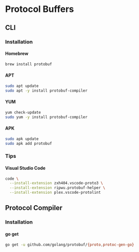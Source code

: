 # Protocol Buffers

<!--
https://linkedin.com/learning/building-java-microservices-with-grpc/microservices-with-grpc
-->

## CLI

### Installation

#### Homebrew

```sh
brew install protobuf
```

#### APT

```sh
sudo apt update
sudo apt -y install protobuf-compiler
```

#### YUM

```sh
yum check-update
sudo yum -y install protobuf-compiler
```

#### APK

```sh
sudo apk update
sudo apk add protobuf
```

### Tips

#### Visual Studio Code

```sh
code \
  --install-extension zxh404.vscode-proto3 \
  --install-extension ripwu.protobuf-helper \
  --install-extension plex.vscode-protolint
```

## Protocol Compiler

### Installation

#### go get

```sh
go get -u github.com/golang/protobuf/{proto,protoc-gen-go}
```
